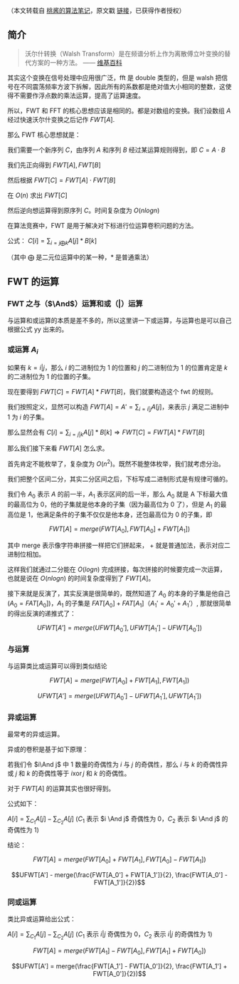 （本文转载自 [桃酱的算法笔记](https://zhuanlan.zhihu.com/c_1005817911142838272)，原文戳 [链接](https://zhuanlan.zhihu.com/p/41867199)，已获得作者授权）

## 简介

> 沃尔什转换（Walsh Transform）是在频谱分析上作为离散傅立叶变换的替代方案的一种方法。 —— [维基百科](https://zh.wikipedia.org/zh-cn/%E6%B2%83%E7%88%BE%E4%BB%80%E8%BD%89%E6%8F%9B)

其实这个变换在信号处理中应用很广泛，fft 是 double 类型的，但是 walsh 把信号在不同震荡频率方波下拆解，因此所有的系数都是绝对值大小相同的整数，这使得不需要作浮点数的乘法运算，提高了运算速度。

所以，FWT 和 FFT 的核心思想应该是相同的。都是对数组的变换。我们设数组 $A$ 经过快速沃尔什变换之后记作 $FWT[A]$.

那么 FWT 核心思想就是：

我们需要一个新序列 $C$，由序列 $A$ 和序列 $B$ 经过某运算规则得到，即 $C = A \cdot B$


我们先正向得到 $FWT[A], FWT[B]$

然后根据 $FWT[C]=FWT[A] \cdot FWT[B]$

在 $O(n)$ 求出 $FWT[C]$

然后逆向想运算得到原序列 $C$。时间复杂度为 $O(nlogn)$

在算法竞赛中，FWT 是用于解决对下标进行位运算卷积问题的方法。

公式： $C[i] = \sum_{i=j \bigoplus k}A[j] * B[k]$

（其中 $\bigoplus$ 是二元位运算中的某一种，$*$ 是普通乘法）

## FWT 的运算

### FWT 之与（$\And$）运算和或（$|$）运算

与运算和或运算的本质是差不多的，所以这里讲一下或运算，与运算也是可以自己根据公式 yy 出来的。

### 或运算 $A_i$

如果有 $k=i|j$，那么 $i$ 的二进制位为 $1$ 的位置和 $j$ 的二进制位为 $1$ 的位置肯定是 $k$ 的二进制位为 $1$ 的位置的子集。

现在要得到 $FWT[C] = FWT[A] * FWT[B]$，我们就要构造这个 fwt 的规则。

我们按照定义，显然可以构造 $FWT[A] = A' = \sum_{i=i|j}A[j]$，来表示 $j$ 满足二进制中 $1$ 为 $i$ 的子集。

那么显然会有 $C[i] = \sum_{i=j|k}A[j]*B[k] \Rightarrow FWT[C] = FWT[A] * FWT[B]$

那么我们接下来看 $FWT[A]$ 怎么求。

首先肯定不能枚举了，复杂度为 $O(n^2)$。既然不能整体枚举，我们就考虑分治。

我们把整个区间二分，其实二分区间之后，下标写成二进制形式是有规律可循的。

我们令 $A_0$ 表示 $A$ 的前一半，$A_1$ 表示区间的后一半，那么 $A_0$ 就是 A 下标最大值的最高位为 $0$，他的子集就是他本身的子集（因为最高位为 $0$ 了），但是 $A_1$ 的最高位是 $1$，他满足条件的子集不仅仅是他本身，还包最高位为 $0$ 的子集，即

$$FWT[A] = merge(FWT[A_0], FWT[A_0] + FWT[A_1])$$

其中 merge 表示像字符串拼接一样把它们拼起来， $+$ 就是普通加法，表示对应二进制位相加。

这样我们就通过二分能在 $O(logn)$ 完成拼接，每次拼接的时候要完成一次运算，也就是说在 $O(nlogn)$ 的时间复杂度得到了 $FWT[A]$。

接下来就是反演了，其实反演是很简单的，既然知道了 $A_0$ 的本身的子集是他自己 ($A_0 = FAT[A_0]$)，$A_1$ 的子集是 $FAT[A_0] + FAT[A_1]（A_1'= A_0' + A_1'$）, 那就很简单的得出反演的递推式了：

$$UFWT[A'] = merge(UFWT[A_0'], UFWT[A_1'] - UFWT[A_0'])$$

### 与运算

与运算类比或运算可以得到类似结论

$$FWT[A] = merge(FWT[A_0] + FWT[A_1], FWT[A_1])$$

$$UFWT[A'] = merge(UFWT[A_0'] - UFWT[A_1'], UFWT[A_1'])$$

### 异或运算

最常考的异或运算。

异或的卷积是基于如下原理：

若我们令 $i\And j$ 中 $1$ 数量的奇偶性为 $i$ 与 $j$ 的奇偶性，那么 $i$ 与 $k$ 的奇偶性异或 $j$ 和 $k$ 的奇偶性等于 $i \operatorname{xor} j$ 和 $k$ 的奇偶性。

对于 $FWT[A]$ 的运算其实也很好得到。

公式如下：

$A[i] = \sum_{C_1}A[j] - \sum_{C_2}A[j]$ ($C_1$ 表示 $i \And j$ 奇偶性为 $0$，$C_2$ 表示 $i \And j$ 的奇偶性为 $1$)

结论：

$$FWT[A] = merge(FWT[A_0] + FWT[A_1], FWT[A_0] - FWT[A_1])$$

$$UFWT[A'] - merge(\frac{FWT[A_0'] + FWT[A_1']}{2}, \frac{FWT[A_0'] - FWT[A_1']}{2})$$

### 同或运算

类比异或运算给出公式：

$A[i] = \sum_{C_1}A[j] - \sum_{C_2}A[j]$ ($C_1$ 表示 $i|j$ 奇偶性为 $0$，$C_2$ 表示 $i|j$ 的奇偶性为 $1$)

$$FWT[A] = merge(FWT[A_1] - FWT[A_0], FWT[A_1] + FWT[A_0])$$

$$UFWT[A'] = merge(\frac{FWT[A_1'] - FWT[A_0']}{2}, \frac{FWT[A_1'] + FWT[A_0']}{2})$$
